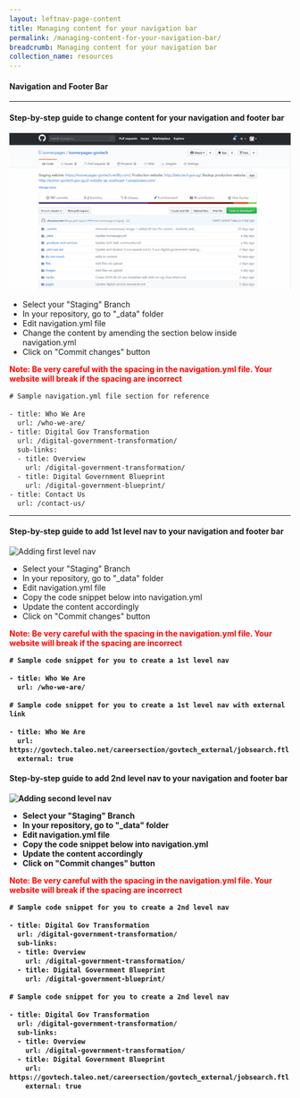 ```yaml
---
layout: leftnav-page-content
title: Managing content for your navigation bar
permalink: /managing-content-for-your-navigation-bar/
breadcrumb: Managing content for your navigation bar
collection_name: resources
---
```

#### **Navigation and Footer Bar**

---

#### **Step-by-step guide to change content for your navigation and footer bar**
![Changing Text for your Navigation Bar](/images/resources/changing-content-for-your-navigation-bar.gif)

* Select your "Staging" Branch
* In your repository, go to "_data" folder
* Edit navigation.yml file
* Change the content by amending the section below inside navigation.yml
* Click on "Commit changes" button

<font color="red"><b>Note: Be very careful with the spacing in the navigation.yml file. Your website will break if the spacing are incorrect</b></font>
```
# Sample navigation.yml file section for reference

- title: Who We Are
  url: /who-we-are/
- title: Digital Gov Transformation
  url: /digital-government-transformation/
  sub-links:
  - title: Overview
    url: /digital-government-transformation/
  - title: Digital Government Blueprint
    url: /digital-government-blueprint/
- title: Contact Us
  url: /contact-us/
```

---

#### **Step-by-step guide to add 1st level nav to your navigation and footer bar**
![Adding first level nav](/images/resources/adding-first-level-nav.gif)

* Select your "Staging" Branch
* In your repository, go to "_data" folder
* Edit navigation.yml file
* Copy the code snippet below into navigation.yml
* Update the content accordingly
* Click on "Commit changes" button

<font color="red"><b>Note: Be very careful with the spacing in the navigation.yml file. Your website will break if the spacing are incorrect</font>
  
```
# Sample code snippet for you to create a 1st level nav

- title: Who We Are
  url: /who-we-are/
  
# Sample code snippet for you to create a 1st level nav with external link

- title: Who We Are
  url: https://govtech.taleo.net/careersection/govtech_external/jobsearch.ftl
  external: true
```

#### **Step-by-step guide to add 2nd level nav to your navigation and footer bar**
![Adding second level nav](/images/resources/adding-second-level-nav.gif)

* Select your "Staging" Branch
* In your repository, go to "_data" folder
* Edit navigation.yml file
* Copy the code snippet below into navigation.yml
* Update the content accordingly
* Click on "Commit changes" button

<font color="red"><b>Note: Be very careful with the spacing in the navigation.yml file. Your website will break if the spacing are incorrect</font>
  
```
# Sample code snippet for you to create a 2nd level nav

- title: Digital Gov Transformation
  url: /digital-government-transformation/
  sub-links:
  - title: Overview
    url: /digital-government-transformation/
  - title: Digital Government Blueprint
    url: /digital-government-blueprint/
    
# Sample code snippet for you to create a 2nd level nav    
    
- title: Digital Gov Transformation
  url: /digital-government-transformation/
  sub-links:
  - title: Overview
    url: /digital-government-transformation/
  - title: Digital Government Blueprint
    url: https://govtech.taleo.net/careersection/govtech_external/jobsearch.ftl 
    external: true
```
